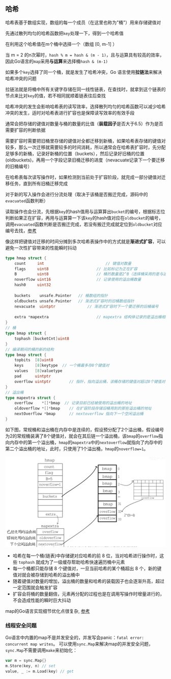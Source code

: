 ## 哈希

哈希表基于数组实现，数组的每一个成员（在这里也称为"桶"）用来存储键值对

先通过散列均匀的哈希函数把`key`处理一下，得到一个哈希值

在利用这个哈希值在m个桶中选择一个（数组 [0, m-1] ）

当 m = 2 的n次幂时，`hash % m = hash & (m - 1)`，且与运算具有较高的效率，因此Go语言的`map`采用**与运算**来选择桶`hash & (m-1) `

如果多个`key`选择了同一个桶，就是发生了哈希冲突，Go 语言使用**拉链法**来解决哈希冲突的问题

拉链法就是将桶中所有关键字存储在同一线性链表，在查找时，就拿到这个链表的节点来比对`key`的值，若不相同就顺着链表往后查找

哈希冲突的发生会影响哈希表的读写效率，选择散列均匀的哈希函数可以减少哈希冲突的发生，适时对哈希表进行扩容也是保障读写效率的有效手段

通常会把存储的键值对数量与桶的数量的比值（**装载因子**是否大于6.5）作为是否需要扩容的判断依据

需要扩容时需要把旧桶里存储的键值对全都迁移到新桶，如果哈希表存储的键值对较多，那么一次迁移就需要较多的时间消耗，所以通常会在哈希表扩容时，先分配足够多的新桶，记录好新桶的位置（buckets），然后记录好旧桶的位置(oldbuckets)，再用一个字段记录旧桶迁移的进度（nevacuate记录下一个要迁移的旧桶编号）

在哈希表每次读写操作时，如果检测到当前处于扩容阶段，就完成一部分键值对迁移任务，直到所有旧桶迁移完成

对于新的写入操作会进行分流处理（取决于该桶是否搬迁完成，源码中的`evacuated`函数判断）

读取操作也会分流，先根据`key`的hash值用与运算算出`bucket`的编号，根据标志位判断如果正在扩容，再用与运算算一下该`key`的hash值对应在`oldbucket`的编号，调用`evacuated`函数判断是否搬迁完成，若没有搬迁完成就定位到`oldbucket`对应编号去找，[参考](https://zhuanlan.zhihu.com/p/66676224)

像这样把键值对迁移的时间分摊到多次哈希表操作中的方式就是**渐进式扩容**，可以避免一次性扩容带来的性能瞬时抖动

```go
type hmap struct {
	count     int							// 键值对数量
	flags     uint8						// 比如标记为正在扩容
	B         uint8						// 桶的数量是2^B（选择桶采用的是与运算的方法）
	noverflow uint16					// 记录使用的溢出桶数量
	hash0     uint32

	buckets    unsafe.Pointer	// 桶数组的指针
	oldbuckets unsafe.Pointer	// 渐进式扩容时的旧桶数组指针
	nevacuate  uintptr				// 渐进式扩容时下一个要迁移的旧桶编号

	extra *mapextra						// mapextra 结构体记录的是溢出桶相关的信息
}
// 桶
type bmap struct {
    tophash [bucketCnt]uint8
}
// 编译期间的桶的新的结构
type bmap struct {
    topbits  [8]uint8
    keys     [8]keytype  // 一个桶最多存8个键值对
    values   [8]valuetype
    pad      uintptr
    overflow uintptr		// 指针，指向溢出桶，该桶存储的键值对超过8个键值对时使用，可以减少扩容次数
}
// 溢出桶
type mapextra struct {
	overflow    *[]*bmap  // 记录目前已经被使用的溢出桶的地址
	oldoverflow *[]*bmap	// 在扩容阶段存储旧桶用到的那些溢出桶的地址
	nextOverflow *bmap		// nextoverflow 指向下一个空闲溢出桶
}
```

如下图，常规桶和溢出桶在内存中是连续的，假设预分配了2个溢出桶，假设编号为2的常规桶装满了8个键值对，就会在其后链一个溢出桶，该`bmap`的`overflow`指向内存中的第一个溢出桶，`hmap`的`mapextra`中的`nextoverflow`就指向了内存中的第二个溢出桶的地址，此时，只使用了1个溢出桶，`hmap`的`noverflow=1`。

![map结构](../src/golang/map_struct.png)

* 哈希在每一个桶(链表)中存储键对应哈希的前 8 位，当对哈希进行操作时，这些 `tophash` 就成为了一级缓存帮助哈希快速遍历桶中元素
* 每一个桶都只能存储 8 个键值对，一旦当前哈希的某个桶超出 8 个，新的键值对就会被存储到哈希的溢出桶中
* 随着键值对数量的增加，溢出桶的数量和哈希的装载因子也会逐渐升高，超过一定范围就会触发扩容
* 扩容会将桶的数量翻倍，元素再分配的过程也是在调用写操作时增量进行的，不会造成性能的瞬时巨大抖动

map的Go语言实现细节优化点很复杂, [参考](https://draveness.me/golang/docs/part2-foundation/ch03-datastructure/golang-hashmap/)

### 线程安全问题

Go语言中内置的map不是并发安全的，并发写会panic：`fatal error: concurrent map writes`。
可以使用`sync.Map`来解决map的并发安全问题，`sync.Map`不需要调用`make`来初始化：

```go
var m = sync.Map{}
m.Store(key, n)	// set
value, _ := m.Load(key) // get
```